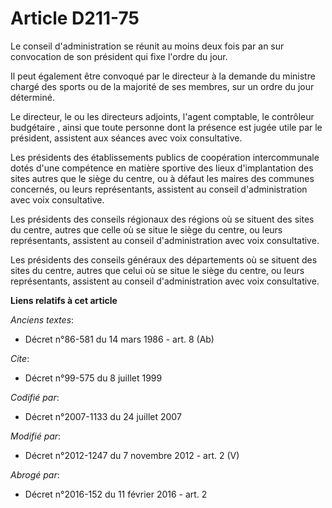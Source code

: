 # Article D211-75

Le conseil d'administration se réunit au moins deux fois par an sur convocation de son président qui fixe l'ordre du jour. 

Il peut également être convoqué par le directeur à la demande du ministre chargé des sports ou de la majorité de ses membres,
sur un ordre du jour déterminé. 

Le directeur, le ou les directeurs adjoints, l'agent comptable,      le contrôleur budgétaire , ainsi que toute personne dont
la présence est jugée utile par le président, assistent aux séances avec voix consultative. 

Les présidents des établissements publics de coopération intercommunale dotés d'une compétence en matière sportive des lieux
d'implantation des sites autres que le siège du centre, ou à défaut les maires des communes concernés, ou leurs
représentants, assistent au conseil d'administration avec voix consultative. 

Les présidents des conseils régionaux des régions où se situent des sites du centre, autres que celle où se situe le siège du
centre, ou leurs représentants, assistent au conseil d'administration avec voix consultative. 

Les présidents des conseils généraux des départements où se situent des sites du centre, autres que celui où se situe le
siège du centre, ou leurs représentants, assistent au conseil d'administration avec voix consultative.

**Liens relatifs à cet article**

_Anciens textes_:

  - Décret n°86-581 du 14 mars 1986 - art. 8 (Ab)

_Cite_:

  - Décret n°99-575 du 8 juillet 1999

_Codifié par_:

  - Décret n°2007-1133 du 24 juillet 2007

_Modifié par_:

  - Décret n°2012-1247 du 7 novembre 2012 - art. 2 (V)

_Abrogé par_:

  - Décret n°2016-152 du 11 février 2016 - art. 2
